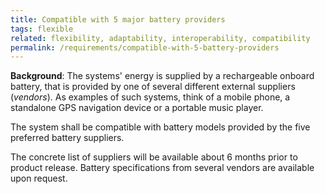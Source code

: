 ```yaml
---
title: Compatible with 5 major battery providers
tags: flexible
related: flexibility, adaptability, interoperability, compatibility
permalink: /requirements/compatible-with-5-battery-providers
---
```


<div class="quality-requirement" markdown="1">

**Background**: The systems' energy is supplied by a rechargeable onboard battery, that is provided by one of several different external suppliers (_vendors_).
As examples of such systems, think of a mobile phone, a standalone GPS navigation device or a portable music player.

The system shall be compatible with battery models provided by the five preferred battery suppliers.

The concrete list of suppliers will be available about 6 months prior to product release. 
Battery specifications from several vendors are available upon request.

</div><br>
